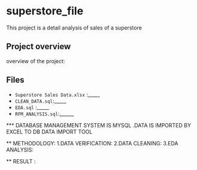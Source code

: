 # superstore_file
This project is a detail analysis of  sales of a superstore

## Project overview
overview of the project:
## Files

- `Superstore Sales Data.xlsx` :_____
- `CLEAN_DATA.sql`:_____
- `EDA.sql` :_____
- `RFM_ANALYSIS.sql`:______

***  DATABASE MANAGEMENT SYSTEM IS MYSQL .DATA IS IMPORTED BY EXCEL TO DB DATA IMPORT TOOL

** METHODOLOGY:
1.DATA VERIFICATION:
2.DATA CLEANING:
3.EDA ANALYSIS:

** RESULT :



